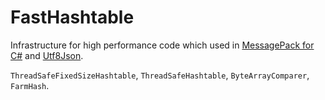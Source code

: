 ﻿FastHashtable
===
Infrastructure for high performance code which used in [MessagePack for C#](https://github.com/neuecc/MessagePack-CSharp/) and [Utf8Json](https://github.com/neuecc/Utf8Json/).

`ThreadSafeFixedSizeHashtable`, `ThreadSafeHashtable`, `ByteArrayComparer`, `FarmHash`.
